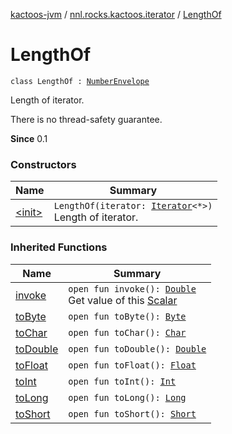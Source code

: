 [kactoos-jvm](../../index.md) / [nnl.rocks.kactoos.iterator](../index.md) / [LengthOf](./index.md)

# LengthOf

`class LengthOf : `[`NumberEnvelope`](../../nnl.rocks.kactoos.scalar/-number-envelope/index.md)

Length of iterator.

There is no thread-safety guarantee.

**Since**
0.1

### Constructors

| Name | Summary |
|---|---|
| [&lt;init&gt;](-init-.md) | `LengthOf(iterator: `[`Iterator`](https://kotlinlang.org/api/latest/jvm/stdlib/kotlin.collections/-iterator/index.html)`<*>)`<br>Length of iterator. |

### Inherited Functions

| Name | Summary |
|---|---|
| [invoke](../../nnl.rocks.kactoos.scalar/-number-envelope/invoke.md) | `open fun invoke(): `[`Double`](https://kotlinlang.org/api/latest/jvm/stdlib/kotlin/-double/index.html)<br>Get value of this [Scalar](../../nnl.rocks.kactoos/-scalar/index.md) |
| [toByte](../../nnl.rocks.kactoos.scalar/-number-envelope/to-byte.md) | `open fun toByte(): `[`Byte`](https://kotlinlang.org/api/latest/jvm/stdlib/kotlin/-byte/index.html) |
| [toChar](../../nnl.rocks.kactoos.scalar/-number-envelope/to-char.md) | `open fun toChar(): `[`Char`](https://kotlinlang.org/api/latest/jvm/stdlib/kotlin/-char/index.html) |
| [toDouble](../../nnl.rocks.kactoos.scalar/-number-envelope/to-double.md) | `open fun toDouble(): `[`Double`](https://kotlinlang.org/api/latest/jvm/stdlib/kotlin/-double/index.html) |
| [toFloat](../../nnl.rocks.kactoos.scalar/-number-envelope/to-float.md) | `open fun toFloat(): `[`Float`](https://kotlinlang.org/api/latest/jvm/stdlib/kotlin/-float/index.html) |
| [toInt](../../nnl.rocks.kactoos.scalar/-number-envelope/to-int.md) | `open fun toInt(): `[`Int`](https://kotlinlang.org/api/latest/jvm/stdlib/kotlin/-int/index.html) |
| [toLong](../../nnl.rocks.kactoos.scalar/-number-envelope/to-long.md) | `open fun toLong(): `[`Long`](https://kotlinlang.org/api/latest/jvm/stdlib/kotlin/-long/index.html) |
| [toShort](../../nnl.rocks.kactoos.scalar/-number-envelope/to-short.md) | `open fun toShort(): `[`Short`](https://kotlinlang.org/api/latest/jvm/stdlib/kotlin/-short/index.html) |
